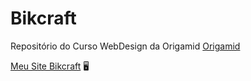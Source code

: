 # Bikcraft
Repositório do Curso WebDesign da Origamid
[Origamid](https://www.origamid.com/curso/web-design-completo/)

[Meu Site Bikcraft](http://bikcraft.atwebpages.com/index.html) 	:desktop_computer:
